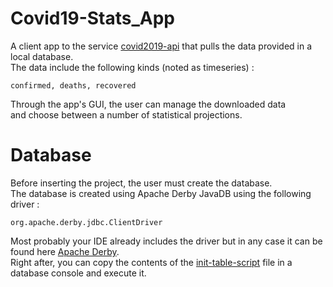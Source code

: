 # Covid19-Stats_App
A client app to the service [covid2019-api](https://covid2019-api.herokuapp.com/)
that pulls the data provided in a local database.\
The data include the following kinds (noted as timeseries) : 
```
confirmed, deaths, recovered
```
Through the app's GUI, the user can manage the downloaded data\
and choose between a number of statistical projections.
# Database
Before inserting the project, the user must create the database.\
The database is created using Apache Derby JavaDB using the following driver :
```
org.apache.derby.jdbc.ClientDriver
```
Most probably your IDE already includes the driver but in any case it can be found here [Apache Derby](https://github.com/apache/derby.git).\
Right after, you can copy the contents of the [init-table-script](init-table-script.sql) file in a
database console and execute it.
